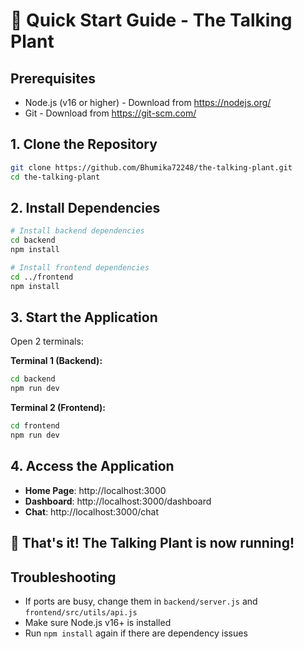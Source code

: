 # 🚀 Quick Start Guide - The Talking Plant

## Prerequisites
- Node.js (v16 or higher) - Download from https://nodejs.org/
- Git - Download from https://git-scm.com/

## 1. Clone the Repository
```bash
git clone https://github.com/Bhumika72248/the-talking-plant.git
cd the-talking-plant
```

## 2. Install Dependencies
```bash
# Install backend dependencies
cd backend
npm install

# Install frontend dependencies
cd ../frontend
npm install
```

## 3. Start the Application
Open 2 terminals:

**Terminal 1 (Backend):**
```bash
cd backend
npm run dev
```

**Terminal 2 (Frontend):**
```bash
cd frontend
npm run dev
```

## 4. Access the Application
- **Home Page**: http://localhost:3000
- **Dashboard**: http://localhost:3000/dashboard
- **Chat**: http://localhost:3000/chat

## 🎯 That's it! The Talking Plant is now running!

## Troubleshooting
- If ports are busy, change them in `backend/server.js` and `frontend/src/utils/api.js`
- Make sure Node.js v16+ is installed
- Run `npm install` again if there are dependency issues